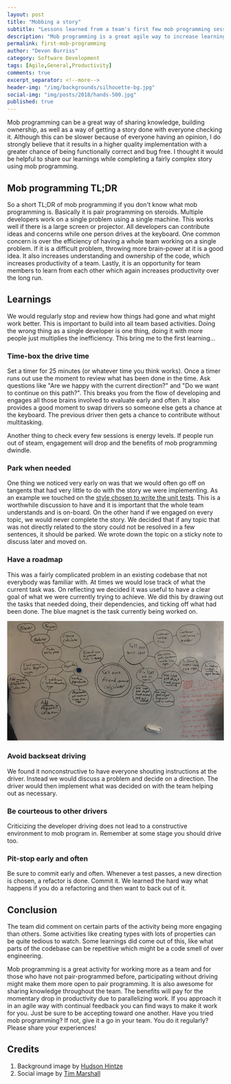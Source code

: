 ```yaml
---
layout: post
title: "Mobbing a story"
subtitle: "Lessons learned from a team's first few mob programming sessions"
description: "Mob programming is a great agile way to increase learning in a team. Here are 6 lessons learned during a mob programming session."
permalink: first-mob-programming
author: "Devon Burriss"
category: Software Development
tags: [Agile,General,Productivity]
comments: true
excerpt_separator: <!--more-->
header-img: "/img/backgrounds/silhouette-bg.jpg"
social-img: "img/posts/2018/hands-500.jpg"
published: true
---
```

Mob programming can be a great way of sharing knowledge, building ownership, as well as a way of getting a story done with everyone checking it. Although this can be slower because of everyone having an opinion, I do strongly believe that it results in a higher quality implementation with a greater chance of being functionally correct and bug free. I thought it would be helpful to share our learnings while completing a fairly complex story using mob programming.
<!--more-->

## Mob programming TL;DR

So a short TL;DR of mob programming if you don't know what mob programming is. Basically it is pair programming on steroids. Multiple developers work on a single problem using a single machine. This works well if there is a large screen or projector. All developers can contribute ideas and concerns while one person drives at the keyboard.
One common concern is over the efficiency of having a whole team working on a single problem. If it is a difficult problem, throwing more brain-power at it is a good idea. It also increases understanding and ownership of the code, which increases productivity of a team. Lastly, it is an opportunity for team members to learn from each other which again increases productivity over the long run.

## Learnings

We would regularly stop and review how things had gone and what might work better. This is important to build into all team based activities. Doing the wrong thing as a single developer is one thing, doing it with more people just multiplies the inefficiency. This bring me to the first learning...

### Time-box the drive time

Set a timer for 25 minutes (or whatever time you think works). Once a timer runs out use the moment to review what has been done in the time. Ask questions like "Are we happy with the current direction?" and "Do we want to continue on this path?". This breaks you from the flow of developing and engages all those brains involved to evaluate early and often. It also provides a good moment to swap drivers so someone else gets a chance at the keyboard. The previous driver then gets a chance to contribute without multitasking.

Another thing to check every few sessions is energy levels. If people run out of steam, engagement will drop and the benefits of mob programming dwindle.

### Park when needed

One thing we noticed very early on was that we would often go off on tangents that had very little to do with the story we were implementing. As an example we touched on the [style chosen to write the unit tests](/maintainable-unit-tests). This is a worthwhile discussion to have and it is important that the whole team understands and is on-board. On the other hand if we engaged on every topic, we would never complete the story. We decided that if any topic that was not directly related to the story could not be resolved in a few sentences, it should be parked. We wrote down the topic on a sticky note to discuss later and moved on.

### Have a roadmap

This was a fairly complicated problem in an existing codebase that not everybody was familiar with. At times we would lose track of what the current task was. On reflecting we decided it was useful to have a clear goal of what we were currently trying to achieve. We did this by drawing out the tasks that needed doing, their dependencies, and ticking off what had been done. The blue magnet is the task currently being worked on.

![mob todo list](/img/posts/2018/mob-todo.jpg)

### Avoid backseat driving

We found it nonconstructive to have everyone shouting instructions at the driver. Instead we would discuss a problem and decide on a direction. The driver would then implement what was decided on with the team helping out as necessary.

### Be courteous to other drivers

Criticizing the developer driving does not lead to a constructive environment to mob program in. Remember at some stage you should drive too.

### Pit-stop early and often

Be sure to commit early and often. Whenever a test passes, a new direction is chosen, a refactor is done. Commit it. We learned the hard way what happens if you do a refactoring and then want to back out of it.

## Conclusion

The team did comment on certain parts of the activity being more engaging than others. Some activities like creating types with lots of properties can be quite tedious to watch. Some learnings did come out of this, like what parts of the codebase can be repetitive which might be a code smell of over engineering.

Mob programming is a great activity for working more as a team and for those who have not pair-programmed before, participating without driving might make them more open to pair programming. It is also awesome for sharing knowledge throughout the team. The benefits will pay for the momentary drop in productivity due to parallelizing work. If you approach it in an agile way with continual feedback you can find ways to make it work for you. Just be sure to be accepting toward one another. Have you tried mob programming? If not, give it a go in your team. You do it regularly?
Please share your experiences!

## Credits

1. Background image by [Hudson Hintze](https://unsplash.com/@hudsonhintze)
1. Social image by [Tim Marshall](https://unsplash.com/@timmarshall)